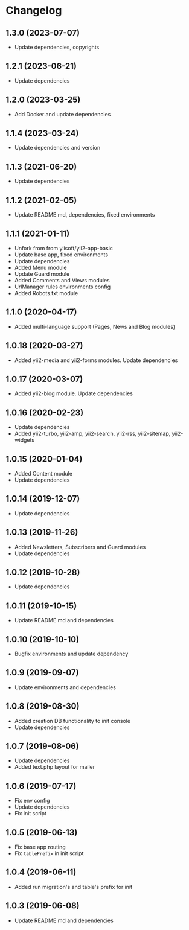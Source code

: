 Changelog
=========

## 1.3.0 (2023-07-07)
* Update dependencies, copyrights

## 1.2.1 (2023-06-21)
* Update dependencies

## 1.2.0 (2023-03-25)
* Add Docker and update dependencies
 
## 1.1.4 (2023-03-24)
* Update dependencies and version
 
## 1.1.3 (2021-06-20)
 * Update dependencies

## 1.1.2 (2021-02-05)
 * Update README.md, dependencies, fixed environments
 
## 1.1.1 (2021-01-11)
 * Unfork from from yiisoft/yii2-app-basic
 * Update base app, fixed environments
 * Update dependencies
 * Added Menu module
 * Update Guard module
 * Added Comments and Views modules
 * UrlManager rules environments config
 * Added Robots.txt module
 
## 1.1.0 (2020-04-17)
 * Added multi-language support (Pages, News and Blog modules)
 
## 1.0.18 (2020-03-27)
 * Added yii2-media and yii2-forms modules. Update dependencies
 
## 1.0.17 (2020-03-07)
 * Added yii2-blog module. Update dependencies
 
## 1.0.16 (2020-02-23)
 * Update dependencies
 * Added yii2-turbo, yii2-amp, yii2-search, yii2-rss, yii2-sitemap, yii2-widgets
 
## 1.0.15 (2020-01-04)
 * Added Content module
 * Update dependencies
 
## 1.0.14 (2019-12-07)
 * Update dependencies

## 1.0.13 (2019-11-26)
 * Added Newsletters, Subscribers and Guard modules
 * Update dependencies
 
## 1.0.12 (2019-10-28)
 * Update dependencies
 
## 1.0.11 (2019-10-15)
 * Update README.md and dependencies
 
## 1.0.10 (2019-10-10)
 * Bugfix environments and update dependency
 
## 1.0.9 (2019-09-07)
 * Update environments and dependencies
 
## 1.0.8 (2019-08-30)
 * Added creation DB functionality to init console
 * Update dependencies

## 1.0.7 (2019-08-06)
 * Update dependencies
 * Added text.php layout for mailer

## 1.0.6 (2019-07-17)
 * Fix env config
 * Update dependencies
 * Fix init script

## 1.0.5 (2019-06-13)
 * Fix base app routing
 * Fix `tablePrefix` in init script
 
## 1.0.4 (2019-06-11)
 * Added run migration's and table's prefix for init
 
## 1.0.3 (2019-06-08)
 * Update README.md and dependencies
